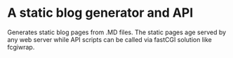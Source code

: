 # A static blog generator and API

Generates static blog pages from .MD files. The static pages age served by any web server while API scripts can be called via fastCGI solution like fcgiwrap.
